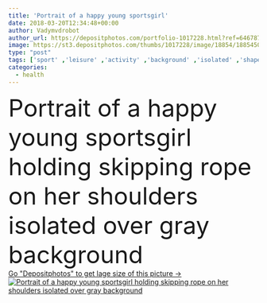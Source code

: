 ```yaml
---
title: 'Portrait of a happy young sportsgirl'
date: 2018-03-20T12:34:48+00:00
author: Vadymvdrobot
author_url: https://depositphotos.com/portfolio-1017228.html?ref=64678756
image: https://st3.depositphotos.com/thumbs/1017228/image/18854/188545086/api_thumb_450.jpg?forcejpeg=true
type: "post"
tags: ['sport' ,'leisure' ,'activity' ,'background' ,'isolated' ,'shape' ,'beautiful' ,'happy' ,'person' ,'girl' ,'female' ,'young' ,'beauty' ,'happiness' ,'joy' ,'portrait' ,'cute' ,'caucasian' ,'smile' ,'hair' ,'action' ,'health' ,'healthy' ,'youth' ,'pretty' ,'figure' ,'active' ,'woman' ,'physical' ,'lifestyle' ,'work' ,'weight' ,'body' ,'fit' ,'fitness' ,'looking' ,'gym' ,'exercise' ,'jump' ,'rope' ,'train' ,'attractive' ,'aerobics' ,'good' ,'loss' ,'workout' ,'muscles' ,'skipping' ]
categories: 
  - health
---
```

<div aling="center">
            <font size="60"> Portrait of a happy young sportsgirl holding skipping rope on her shoulders isolated over gray background</font>   
</div>
<div>
    <a href='https://st3.depositphotos.com/thumbs/1017228/image/18854/188545086/api_thumb_450.jpg?forcejpeg=true?ref=64678756' target=_blank > Go "Depositphotos" to get lage size of this picture ->
        <img href='https://st3.depositphotos.com/thumbs/1017228/image/18854/188545086/api_thumb_450.jpg?forcejpeg=true?ref=64678756' src='https://st3.depositphotos.com/1017228/18854/i/950/depositphotos_188545086-stock-photo-portrait-of-a-happy-young.jpg?forcejpeg=true' alt='Portrait of a happy young sportsgirl holding skipping rope on her shoulders isolated over gray background' >
    </a>
</div>

